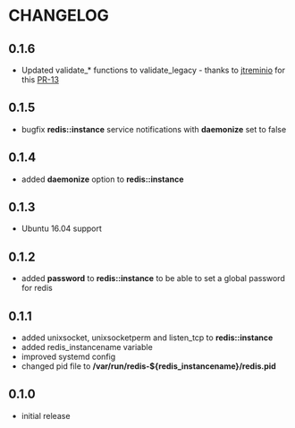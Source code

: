 # CHANGELOG

## 0.1.6

* Updated validate_* functions to validate_legacy - thanks to [jtreminio](https://github.com/jtreminio) for this [PR-13](https://github.com/NTTCom-MS/eyp-redis/pull/13)

## 0.1.5

* bugfix **redis::instance** service notifications with **daemonize** set to false

## 0.1.4

* added **daemonize** option to **redis::instance**

## 0.1.3

* Ubuntu 16.04 support

## 0.1.2

* added **password** to **redis::instance** to be able to set a global password for redis

## 0.1.1

* added unixsocket, unixsocketperm and listen_tcp to **redis::instance**
* added redis_instancename variable
* improved systemd config
* changed pid file to **/var/run/redis-${redis_instancename}/redis.pid**

## 0.1.0

* initial release
